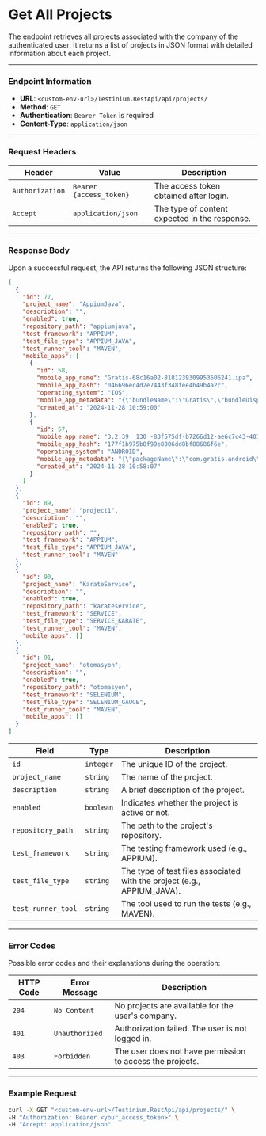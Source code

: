 # Get All Projects

The endpoint retrieves all projects associated with the company of the authenticated user. It returns a list of projects in JSON format with detailed information about each project.

***

### Endpoint Information

* **URL**: `<custom-env-url>/Testinium.RestApi/api/projects/`
* **Method**: `GET`
* **Authentication**: `Bearer Token` is required
* **Content-Type**: `application/json`

***

### Request Headers

| Header          | Value                   | Description                                   |
| --------------- | ----------------------- | --------------------------------------------- |
| `Authorization` | `Bearer {access_token}` | The access token obtained after login.        |
| `Accept`        | `application/json`      | The type of content expected in the response. |

***

### Response Body

Upon a successful request, the API returns the following JSON structure:

```json
[
  {
    "id": 77,
    "project_name": "AppiumJava",
    "description": "",
    "enabled": true,
    "repository_path": "appiumjava",
    "test_framework": "APPIUM",
    "test_file_type": "APPIUM_JAVA",
    "test_runner_tool": "MAVEN",
    "mobile_apps": [
      {
        "id": 58,
        "mobile_app_name": "Gratis-68c16a02-8181239309953606241.ipa",
        "mobile_app_hash": "046696ec4d2e7443f348fee4b49b4a2c",
        "operating_system": "IOS",
        "mobile_app_metadata": "{\"bundleName\":\"Gratis\",\"bundleDisplayName\":\"Gratis\",\"bundleVersion\":\"3.3.0\",\"bundleMinOsVersion\":\"12.0\",\"bundleDevelopmentRegion\":\"tr\",\"bundleExecutable\":\"Gratis\",\"bundleIconFiles\":\"\",\"bundleInfoDictVersion\":\"6.0\",\"bundlePackageType\":\"APPL\",\"bundleMainStoryBoardFile\":\"Main\"}",
        "created_at": "2024-11-28 10:59:00"
      },
      {
        "id": 57,
        "mobile_app_name": "3.2.39__130_-83f575df-b7266d12-ae6c7c43-401562538376308185.apk",
        "mobile_app_hash": "177f1b975b8f99e8006dd8bf88686f6e",
        "operating_system": "ANDROID",
        "mobile_app_metadata": "{\"packageName\":\"com.gratis.android\",\"label\":\"Gratis\",\"icon\":\"res/d2.webp\",\"versionName\":\"3.2.39\",\"versionCode\":130,\"minSdkVersion\":\"24\",\"targetSdkVersion\":\"34\",\"glEsVersion\":{\"major\":2,\"minor\":0,\"required\":false}}",
        "created_at": "2024-11-28 10:58:07"
      }
    ]
  },
  {
    "id": 89,
    "project_name": "project1",
    "description": "",
    "enabled": true,
    "repository_path": "",
    "test_framework": "APPIUM",
    "test_file_type": "APPIUM_JAVA",
    "test_runner_tool": "MAVEN"
  },
  {
    "id": 90,
    "project_name": "KarateService",
    "description": "",
    "enabled": true,
    "repository_path": "karateservice",
    "test_framework": "SERVICE",
    "test_file_type": "SERVICE_KARATE",
    "test_runner_tool": "MAVEN",
    "mobile_apps": []
  },
  {
    "id": 91,
    "project_name": "otomasyon",
    "description": "",
    "enabled": true,
    "repository_path": "otomasyon",
    "test_framework": "SELENIUM",
    "test_file_type": "SELENIUM_GAUGE",
    "test_runner_tool": "MAVEN",
    "mobile_apps": []
  }
]

```

| Field              | Type      | Description                                                              |
| ------------------ | --------- | ------------------------------------------------------------------------ |
| `id`               | `integer` | The unique ID of the project.                                            |
| `project_name`     | `string`  | The name of the project.                                                 |
| `description`      | `string`  | A brief description of the project.                                      |
| `enabled`          | `boolean` | Indicates whether the project is active or not.                          |
| `repository_path`  | `string`  | The path to the project's repository.                                    |
| `test_framework`   | `string`  | The testing framework used (e.g., APPIUM).                               |
| `test_file_type`   | `string`  | The type of test files associated with the project (e.g., APPIUM\_JAVA). |
| `test_runner_tool` | `string`  | The tool used to run the tests (e.g., MAVEN).                            |

***

### Error Codes

Possible error codes and their explanations during the operation:

| HTTP Code | Error Message  | Description                                               |
| --------- | -------------- | --------------------------------------------------------- |
| `204`     | `No Content`   | No projects are available for the user's company.         |
| `401`     | `Unauthorized` | Authorization failed. The user is not logged in.          |
| `403`     | `Forbidden`    | The user does not have permission to access the projects. |

***

### Example Request

```bash
curl -X GET "<custom-env-url>/Testinium.RestApi/api/projects/" \
-H "Authorization: Bearer <your_access_token>" \
-H "Accept: application/json"
```
